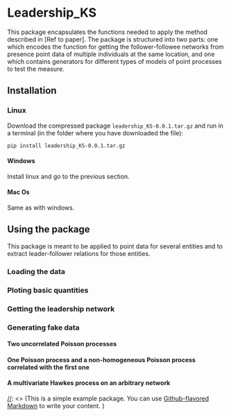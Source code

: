 # Leadership_KS

This package encapsulates the functions needed to apply the method described in [Ref to paper]. The package is structured into two parts: one which encodes the function for getting the follower-followee networks from presence point data of multiple individuals at the same location, and one which contains generators for different types of models of point processes to test the measure.

## Installation

### Linux
[//]: <> (`python setup.py sdist`)

Download the compressed package `leadership_KS-0.0.1.tar.gz` and run in a terminal (in the folder where you have downloaded the file):

`pip install leadership_KS-0.0.1.tar.gz`

#### Windows

Install linux and go to the previous section.

#### Mac Os

Same as with windows.

## Using the package

This package is meant to be applied to point data for several entities and to extract leader-follower relations for those entities.

### Loading the data


### Ploting basic quantities


### Getting the leadership network


### Generating fake data


#### Two uncorrelated Poisson processes


#### One Poisson process and a non-homogeneous Poisson process correlated with the first one


#### A multivariate Hawkes process on an arbitrary network

[//]: <> (This is a simple example package. You can use [Github-flavored Markdown](https://guides.github.com/features/mastering-markdown/) to write your content. )


